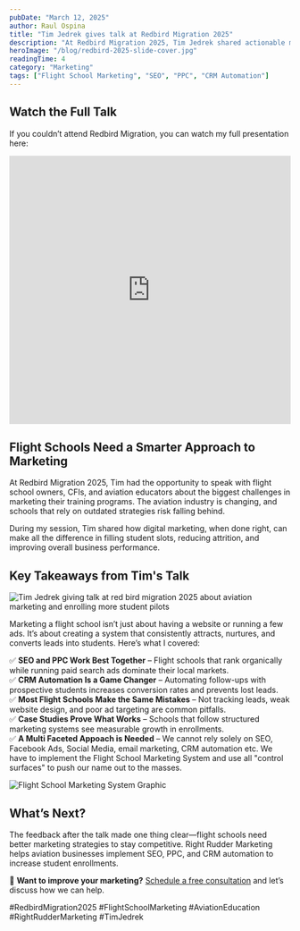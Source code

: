 ```yaml
---
pubDate: "March 12, 2025"
author: Raul Ospina
title: "Tim Jedrek gives talk at Redbird Migration 2025"
description: "At Redbird Migration 2025, Tim Jedrek shared actionable marketing strategies to help flight schools increase student enrollments. From SEO and PPC to CRM automation, discover key insights from his talk."
heroImage: "/blog/redbird-2025-slide-cover.jpg"
readingTime: 4
category: "Marketing"
tags: ["Flight School Marketing", "SEO", "PPC", "CRM Automation"]
---
```


## Watch the Full Talk  

If you couldn’t attend Redbird Migration, you can watch my full presentation here:  

<iframe width="100%" height="480" src="https://www.youtube.com/embed/XKtm6j_alfI?si=RYcHEEiP6rms9wct" title="YouTube video player" frameborder="0" allow="accelerometer; autoplay; clipboard-write; encrypted-media; gyroscope; picture-in-picture; web-share" referrerpolicy="strict-origin-when-cross-origin" allowfullscreen></iframe>

## Flight Schools Need a Smarter Approach to Marketing  

At Redbird Migration 2025, Tim had the opportunity to speak with flight school owners, CFIs, and aviation educators about the biggest challenges in marketing their training programs. The aviation industry is changing, and schools that rely on outdated strategies risk falling behind.  

During my session, Tim shared how digital marketing, when done right, can make all the difference in filling student slots, reducing attrition, and improving overall business performance.  

## Key Takeaways from Tim's Talk  

![Tim Jedrek giving talk at red bird migration 2025 about aviation marketing and enrolling more student pilots](/blog/tim-jedrek-speaking-at-red-bird-about-flight-school-aviation-business-marketing.png)

Marketing a flight school isn’t just about having a website or running a few ads. It’s about creating a system that consistently attracts, nurtures, and converts leads into students. Here’s what I covered:  

✅ **SEO and PPC Work Best Together** – Flight schools that rank organically while running paid search ads dominate their local markets.  
✅ **CRM Automation Is a Game Changer** – Automating follow-ups with prospective students increases conversion rates and prevents lost leads.  
✅ **Most Flight Schools Make the Same Mistakes** – Not tracking leads, weak website design, and poor ad targeting are common pitfalls.  
✅ **Case Studies Prove What Works** – Schools that follow structured marketing systems see measurable growth in enrollments.  
✅ **A Multi Faceted Appoach is Needed** – We cannot rely solely on SEO, Facebook Ads, Social Media, email marketing, CRM automation etc.  We have to implement the Flight School Marketing System and use all "control surfaces" to push our name out to the masses.

![Flight School Marketing System Graphic](/blog/fsms.webp)

## What’s Next?  

The feedback after the talk made one thing clear—flight schools need better marketing strategies to stay competitive. Right Rudder Marketing helps aviation businesses implement SEO, PPC, and CRM automation to increase student enrollments.  

📩 **Want to improve your marketing?** [Schedule a free consultation](https://rightruddermarketing.com/contact) and let’s discuss how we can help.  

#RedbirdMigration2025 #FlightSchoolMarketing #AviationEducation #RightRudderMarketing #TimJedrek  
